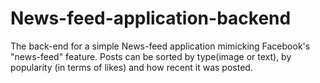 # News-feed-application-backend
The back-end for a simple News-feed application mimicking Facebook's "news-feed" feature. Posts can be sorted by type(image or text), by popularity (in terms of likes) and how recent it was posted.
